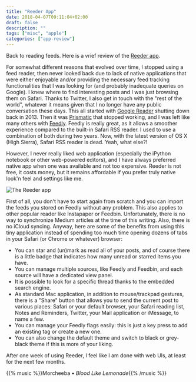 ```yaml
---
title: "Reeder App"
date: 2018-04-07T09:11:04+02:00
draft: false
description: ""
tags: ["misc", "apple"]
categories: ["app-review"]
---
```


Back to reading feeds. Here is a vrief review of the [Reeder app](http://reederapp.com).

<!--more-->

For somewhat different reasons that evolved over time, I stopped using a feed reader, then never looked back due to lack of native applications that were either enjoyable and/or providing the necessary feed tracking functionalities that I was looking for (and probably inadequate queries on Google). I knew where to find interesting posts and I was just browsing them on Safari. Thanks to Twitter, I also get in touch with the "rest of the world", whatever it means given that I no longer have any public conversation these days. This all started with [Google Reader](https://googleblog.blogspot.fr/2013/03/a-second-spring-of-cleaning.html) shutting down back in 2013. Then it was [Prismatic](https://venturebeat.com/2015/12/11/prismatic-is-shutting-down-its-news-app-for-ios-android-and-web-on-december-20/) that stopped working, and I was left like many others with [Feedly](https://feedly.com/i/welcome). Feedly is really great, as it allows a smoother experience compared to the built-in Safari RSS reader. I used to use a combination of both during two years. Now, with the latest version of OS X (High Sierra), Safari RSS reader is dead. Yeah, what else?!

However, I never really liked web application (especially the iPython notebook or other web-powered editors), and I have always preferred native app when one was available and not too expensive. Reeder is not free, it costs money, but it remains affordable if you prefer truly native look'n feel and settings like me.

![The Reeder app](/img/2018-03-31-10-11-03.png)

First of all, you don't have to start again from scratch and you can import the feeds you stored on Feedly without any problem. This also applies to other popular reader like Instapaper or Feedbin.  Unfortunately, there is no way to synchronize Medium articles at the time of this writing. Also, there is no iCloud syncing. Anyway, here are some of the benefits from using this tiny application instead of spending too much time opening dozens of tabs in your Safari (or Chrome or whatever) browser:

- You can star and (un)mark as read all of your posts, and of course there is a little badge that indicates how many unread or starred items you have.
- You can manage multiple sources, like Feedly and Feedbin, and each source will have a dedicated view panel.
- It is possible to look for a specific thread thanks to the embedded search engine.
- As standard Mac application, in addition to mouse/trackpad gestures, there is a "Share" button that allows you to send the current post to various places: Safari or your default browser, your Safari reading list, Notes and Reminders, Twitter, your Mail application or iMessage, to name a few.
- You can manage your Feedly flags easily: this is just a key press to add an existing tag or create a new one.
- You can also change the default theme and switch to black or grey-black theme if this is more of your liking.

After one week of using Reeder, I feel like I am done with web UIs, at least for the next few months.

{{% music %}}Morcheeba • *Blood Like Lemonade*{{% /music %}}
